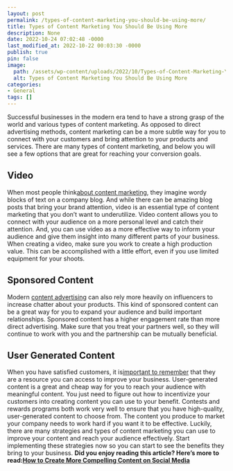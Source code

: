 ```yaml
---
layout: post
permalink: /types-of-content-marketing-you-should-be-using-more/
title: Types of Content Marketing You Should Be Using More
description: None
date: 2022-10-24 07:02:48 -0000
last_modified_at: 2022-10-22 00:03:30 -0000
publish: true
pin: false
image:
  path: /assets/wp-content/uploads/2022/10/Types-of-Content-Marketing-You-Should-Be-Using-More.jpg
  alt: Types of Content Marketing You Should Be Using More
categories:
- General
tags: []
---
```

Successful businesses in the modern era tend to have a strong grasp of the world and various types of content marketing. As opposed to direct advertising methods, content marketing can be a more subtle way for you to connect with your customers and bring attention to your products and services. There are many types of content marketing, and below you will see a few options that are great for reaching your conversion goals.

## **Video**

When most people think[about content marketing](https://sproutsocial.com/insights/content-marketing-plan/), they imagine wordy blocks of text on a company blog. And while there can be amazing blog posts that bring your brand attention, video is an essential type of content marketing that you don’t want to underutilize. Video content allows you to connect with your audience on a more personal level and catch their attention. And, you can use video as a more effective way to inform your audience and give them insight into many different parts of your business. When creating a video, make sure you work to create a high production value. This can be accomplished with a little effort, even if you use limited equipment for your shoots.

## **Sponsored Content**

Modern [content advertising](https://agilityads.com/blog/programmatic-vs-native-advertising-agility-digital/) can also rely more heavily on influencers to increase chatter about your products. This kind of sponsored content can be a great way for you to expand your audience and build important relationships. Sponsored content has a higher engagement rate than more direct advertising. Make sure that you treat your partners well, so they will continue to work with you and the partnership can be mutually beneficial.

## **User Generated Content**

When you have satisfied customers, it is[important to remember](https://terakeet.com/blog/types-of-content-marketing/) that they are a resource you can access to improve your business. User-generated content is a great and cheap way for you to reach your audience with meaningful content. You just need to figure out how to incentivize your customers into creating content you can use to your benefit. Contests and rewards programs both work very well to ensure that you have high-quality, user-generated content to choose from. The content you produce to market your company needs to work hard if you want it to be effective. Luckily, there are many strategies and types of content marketing you can use to improve your content and reach your audience effectively. Start implementing these strategies now so you can start to see the benefits they bring to your business. **Did you enjoy reading this article? Here’s more to read:**[**How to Create More Compelling Content on Social Media**](https://katebagoy.com/how-to-create-more-compelling-content-on-social-media/)
